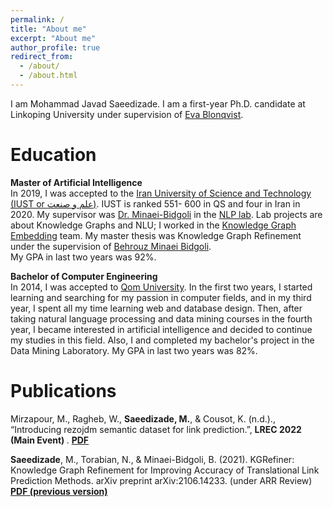 ```yaml
---
permalink: /
title: "About me"
excerpt: "About me"
author_profile: true
redirect_from: 
  - /about/
  - /about.html
---
```

I am Mohammad Javad Saeedizade. I am a first-year Ph.D. candidate at Linkoping University under supervision of [Eva Blonqvist](https://www.evablomqvist.se/). 

Education
======
**Master of Artificial Intelligence** <br>
In 2019, I was accepted to the [Iran University of Science and Technology (IUST or علم و صنعت)](http://www.iust.ac.ir/en). IUST is ranked 551- 600 in QS and four in Iran in 2020. My supervisor was [Dr. Minaei-Bidgoli](http://minaei.iust.ac.ir/) in the [NLP lab](http://dml.iust.ac.ir/). Lab projects are about Knowledge Graphs and NLU; I worked in the [Knowledge Graph Embedding](https://towardsdatascience.com/introduction-to-knowledge-graph-embedding-with-dgl-ke-77ace6fb60ef) team.  My master thesis was Knowledge Graph Refinement under the supervision of [Behrouz Minaei Bidgoli](http://minaei.iust.ac.ir/). <br>
My GPA in last two years was 92%.

**Bachelor of Computer Engineering** <br>
In 2014, I was accepted to [Qom University](http://old.qom.ac.ir/portal/home/?3522/English-Portal). In the first two years, I started learning and searching for my passion in computer fields, and in my third year, I spent all my time learning web and database design. Then, after taking natural language processing and data mining courses in the fourth year, I became interested in artificial intelligence and decided to continue my studies in this field. Also, I and completed my bachelor's project in the Data Mining Laboratory.
My GPA in last two years was 82%.

Publications
======
Mirzapour, M., Ragheb, W., <b> Saeedizade, M.</b>, & Cousot, K. (n.d.)., “Introducing rezojdm semantic dataset for link prediction.”, <b> LREC 2022 (Main Event) </b>.  [<b>PDF</b>](http://www.lrec-conf.org/proceedings/lrec2022/pdf/2022.lrec-1.553.pdf) <br>

<b>Saeedizade</b>, M., Torabian, N., & Minaei-Bidgoli, B. (2021). KGRefiner: Knowledge Graph Refinement for Improving Accuracy of Translational Link Prediction Methods. arXiv preprint arXiv:2106.14233. (under ARR Review) [<b>PDF (previous version)</b>](https://arxiv.org/pdf/2106.14233.pdf) <br>

<!-- In preparation papers
======
Saeedizade, M., Eslami, M., & Farvardin, M. (n.d.)., “Feature embedding for categories with high cardinality.”, (In prep). <br> -->

